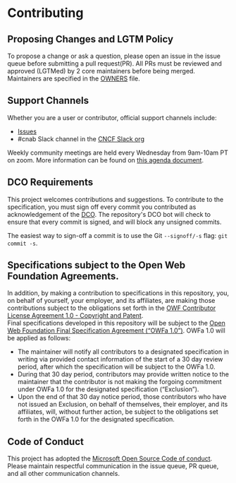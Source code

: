 # Contributing

## Proposing Changes and LGTM Policy
To propose a change or ask a question, please open an issue in the issue queue before submitting a pull request(PR). All PRs must be reviewed and approved (LGTMed) by 2 core maintainers before being merged. Maintainers are specified in the [OWNERS](OWNERS) file.

## Support Channels
Whether you are a user or contributor, official support channels include:
- [Issues](https://github.com/deislabs/cnab-spec/issues)
- #cnab Slack channel in the [CNCF Slack org](https://slack.cncf.io/)

Weekly community meetings are held every Wednesday from 9am-10am PT on zoom. More information can be found on [this agenda document](https://hackmd.io/TfLYtyRnS8Kfx4ekgLwWLg).

## DCO Requirements
This project welcomes contributions and suggestions. To contribute to the specification, you must sign off every commit you contributed as acknowledgement of the [DCO](https://developercertificate.org/). The repository's DCO bot will check to ensure that every commit is signed, and will block any unsigned commits.

The easiest way to sign-off a commit is to use the Git `--signoff/-s` flag: `git commit -s`.

## Specifications subject to the Open Web Foundation Agreements.
In addition, by making a contribution to specifications in this repository, you, on behalf of yourself, your employer, and its affiliates, are making those contributions subject to the obligations set forth in the [OWF Contributor License Agreement 1.0 - Copyright and Patent](http://www.openwebfoundation.org/legal/the-owf-1-0-agreements/owf-contributor-license-agreement-1-0---copyright-and-patent).  
Final specifications developed in this repository will be subject to the [Open Web Foundation Final Specification Agreement (“OWFa 1.0”)](http://www.openwebfoundation.org/legal/the-owf-1-0-agreements/owfa-1-0).  OWFa 1.0 will be applied as follows:
-	The maintainer will notify all contributors to a designated specification in writing via provided contact information of the start of a 30 day review period, after which the specification will be subject to the OWFa 1.0.
-	During that 30 day period, contributors may provide written notice to the maintainer that the contributor is not making the forgoing commitment under OWFa 1.0 for the designated specification (“Exclusion”).
-	Upon the end of that 30 day notice period, those contributors who have not issued an Exclusion, on behalf of themselves, their employer, and its affiliates, will, without further action, be subject to the obligations set forth in the OWFa 1.0 for the designated specification.

## Code of Conduct
This project has adopted the [Microsoft Open Source Code of conduct](https://opensource.microsoft.com/codeofconduct/).
Please maintain respectful communication in the issue queue, PR queue, and all other communication channels.
